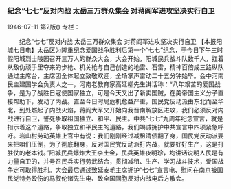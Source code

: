 ### 纪念“七七”反对内战  太岳三万群众集会  对蒋阎军进攻坚决实行自卫

1946-07-11
第2版()
专栏：

　　纪念“七七”反对内战
    太岳三万群众集会
    对蒋阎军进攻坚决实行自卫
    【本报阳城七日电】太岳区为隆重纪念爱国战争胜利后第一个“七七”纪念，于今日下午三时假阳城烈士陵园召开三万人的群众大会，大会开始，阳城民兵战斗队数千人，扛着从敌伪顽手里夺来的步枪、机关枪与自己创造的地雷、石雷，精神百倍成三路纵队通过主席台，主席团全体起立致敬欢迎，全场掌声雷动二十五分钟始毕。会中河南民主建国学会负责人之一，河南老教育家高延柳先生讲话称：“八年艰苦的爱国战争，是为了战胜日寇使国家独立，可是今天又出了新卖国贼，在美帝国主义分子直接帮助下，发动了内战。直至今日时局危机愈益严重，国民党反动派由东北而至华北，到处燃起了内战火焰，蒋阎大军又开始向我晋南解放区进攻，我们必须反对内战进行自卫，誓死争取祖国独立、和平、民主。中共“七七”九周年纪念宣言，就是指示着这个道路，争取独立和平民主的道路，我们竭诚拥护中共宣言中四项紧急呼吁。岩山村劳动英雄上官中有说：我们刚刚经过减租清债翻了身，国民党反动派要来把咱们压倒，为了彻底翻身，反对国民党反动派打内战，就要好好生产，这是打胜仗的老本钱。”阳城民兵爆炸大王李土金，民兵英雄夜明珍，均讲话说明人民是有力量自卫的，并号召民兵实行劳武结合，贯彻减租、生产、学习战斗技术，爱国战争定可取得胜利。大会最后通过致延安毛主席拥护“七七”宣言电、慰问在南京被国民党特务殴伤的马叙伦诸先生电、致全国同胞反对内战电后方散会。
